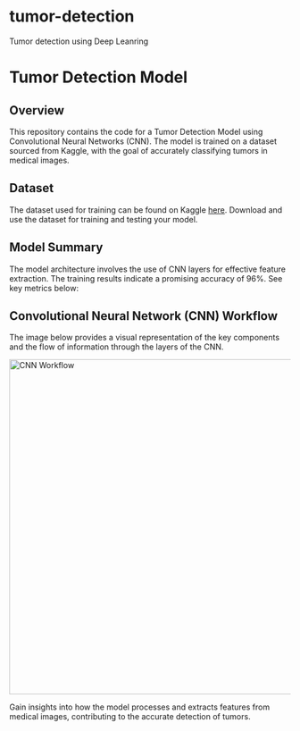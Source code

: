 # tumor-detection
Tumor detection using Deep Leanring
# Tumor Detection Model

## Overview

This repository contains the code for a Tumor Detection Model using Convolutional Neural Networks (CNN). The model is trained on a dataset sourced from Kaggle, with the goal of accurately classifying tumors in medical images.

## Dataset

The dataset used for training can be found on Kaggle [here](https://www.kaggle.com/datasets/masoudnickparvar/brain-tumor-mri-dataset). Download and use the dataset for training and testing your model.

## Model Summary

The model architecture involves the use of CNN layers for effective feature extraction. The training results indicate a promising accuracy of 96%. See key metrics below:
## Convolutional Neural Network (CNN) Workflow

The image below provides a visual representation of the key components and the flow of information through the layers of the CNN.

<img src="https://images.datacamp.com/image/upload/v1681492916/Architecture_of_the_CN_Ns_applied_to_digit_recognition_0d403dcf68.png" alt="CNN Workflow" width="600">

Gain insights into how the model processes and extracts features from medical images, contributing to the accurate detection of tumors.



